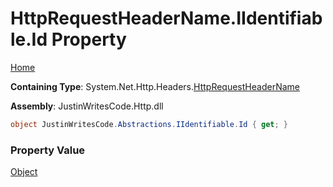# HttpRequestHeaderName\.IIdentifiable\.Id Property

[Home](../../../../README.md)

**Containing Type**: System\.Net\.Http\.Headers\.[HttpRequestHeaderName](../README.md)

**Assembly**: JustinWritesCode\.Http\.dll

```csharp
object JustinWritesCode.Abstractions.IIdentifiable.Id { get; }
```

### Property Value

[Object](https://docs.microsoft.com/en-us/dotnet/api/system.object)

